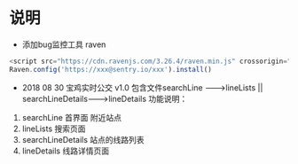 # 说明

- 添加bug监控工具 raven

```javascript
<script src="https://cdn.ravenjs.com/3.26.4/raven.min.js" crossorigin="anonymous"></script>
Raven.config('https://xxx@sentry.io/xxx').install()
```

- 2018 08 30
宝鸡实时公交 v1.0
包含文件searchLine --->lineLists || searchLineDetails--->lineDetails
功能说明：
1. searchLine 首界面
 附近站点
2. lineLists
搜索页面
3. searchLineDetails
站点的线路列表
4. lineDetails
线路详情页面